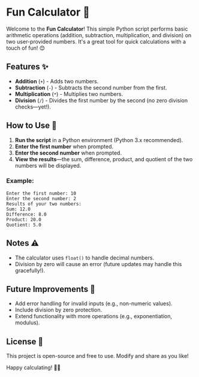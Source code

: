 # Fun Calculator 🎉

Welcome to the **Fun Calculator**! This simple Python script performs basic arithmetic operations (addition, subtraction, multiplication, and division) on two user-provided numbers. It's a great tool for quick calculations with a touch of fun! 😊

## Features ✨

- **Addition** (`+`) - Adds two numbers.
- **Subtraction** (`-`) - Subtracts the second number from the first.
- **Multiplication** (`*`) - Multiplies two numbers.
- **Division** (`/`) - Divides the first number by the second (no zero division checks—yet!).

## How to Use 🚀

1. **Run the script** in a Python environment (Python 3.x recommended).
2. **Enter the first number** when prompted.
3. **Enter the second number** when prompted.
4. **View the results**—the sum, difference, product, and quotient of the two numbers will be displayed.

### Example:
```
Enter the first number: 10
Enter the second number: 2
Results of your two numbers:
Sum: 12.0
Difference: 8.0
Product: 20.0
Quotient: 5.0
```

## Notes ⚠️

- The calculator uses `float()` to handle decimal numbers.
- Division by zero will cause an error (future updates may handle this gracefully!).

## Future Improvements 🔮

- Add error handling for invalid inputs (e.g., non-numeric values).
- Include division by zero protection.
- Extend functionality with more operations (e.g., exponentiation, modulus).

## License 📜

This project is open-source and free to use. Modify and share as you like!  

Happy calculating! 🧮🎉
